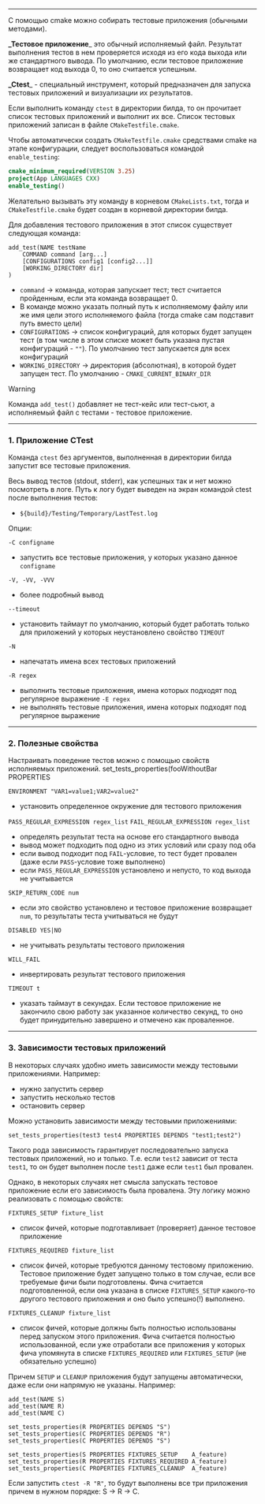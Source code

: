 ___
С помощью сmake можно собирать тестовые приложения (обычными методами).

**_Тестовое приложение**_ это обычный исполняемый файл. Результат выполнения тестов в нем проверяется исходя из его кода выхода или же стандартного вывода. По умолчанию, если тестовое приложение возвращает код выхода 0, то оно считается успешным.

**_Ctest**_ - специальный инструмент, который предназначен для запуска тестовых приложений и визуализации их результатов.

Если выполнить команду `ctest` в директории билда, то он прочитает список тестовых приложений и выполнит их все. Список тестовых приложений записан в файле `CMakeTestfile.cmake`.

Чтобы автоматически создать `CMakeTestfile.cmake` средствами cmake на этапе конфигурации, следует воспользоваться командой `enable_testing`:
```cmake
cmake_minimum_required(VERSION 3.25)
project(App LANGUAGES CXX)
enable_testing()
```
Желательно вызывать эту команду в корневом `CMakeLists.txt`, тогда и `CMakeTestfile.cmake` будет создан в корневой директории билда.

Для добавления тестового приложения в этот список существует следующая команда:
```
add_test(NAME testName
	COMMAND command [arg...]
	[CONFIGURATIONS config1 [config2...]]
	[WORKING_DIRECTORY dir]
)
```
- `command` -> команда, которая запускает тест; тест считается пройденным, если эта команда возвращает 0.
- В команде можно указать полный путь к исполняемому файлу или же имя цели этого исполняемого файла (тогда cmake сам подставит путь вместо цели)
- `CONFIGURATIONS` -> список конфигураций, для которых будет запущен тест (в том числе в этом списке может быть указана пустая конфигураций - `""`). По умолчанию тест запускается для всех конфигураций
- `WORKING_DIRECTORY` -> директория (абсолютная), в которой будет запущен тест. По умолчанию - `CMAKE_CURRENT_BINARY_DIR`

>[!warning]
>Команда `add_test()` добавляет не тест-кейс или тест-сьют, а исполняемый файл с тестами - тестовое приложение.

___
### 1. Приложение CTest

Команда `ctest` без аргументов, выполненная в директории билда запустит все тестовые приложения.

Весь вывод тестов (stdout, stderr), как успешных так и нет можно посмотреть в логе. Путь к логу будет выведен на экран командой ctest после выполнения тестов:
- `${build}/Testing/Temporary/LastTest.log`

Опции:

`-С configname`
- запустить все тестовые приложения, у которых указано данное `configname`

`-V, -VV, -VVV`
- более подробный вывод

`--timeout`
- установить таймаут по умолчанию, который будет работать только для приложений у которых неустановлено свойство `TIMEOUT`

`-N`
- напечатать имена всех тестовых приложений

`-R regex`
- выполнить тестовые приложения, имена которых подходят под регулярное выражение
`-E regex`
- не выполнять тестовые приложения, имена которых подходят под регулярное выражение
___
### 2. Полезные свойства

Настраивать поведение тестов можно с помощью свойств исполняемых приложений.
set_tests_properties(fooWithoutBar PROPERTIES

`ENVIRONMENT "VAR1=value1;VAR2=value2"`
- установить определенное окружение для тестового приложения

`PASS_REGULAR_EXPRESSION regex_list`
`FAIL_REGULAR_EXPRESSION regex_list`
- определять результат теста на основе его стандартного вывода
- вывод может подходить под одно из этих условий или сразу под оба
- если вывод подходит под `FAIL`-условие, то тест будет провален (даже если `PASS`-условие тоже выполнено)
- если `PASS_REGULAR_EXPRESSION` установлено и непусто, то код выхода не учитывается

`SKIP_RETURN_CODE num`
- если это свойство установлено и тестовое приложение возвращает `num`, то результаты теста учитываться не будут

`DISABLED YES|NO`
- не учитывать результаты тестового приложения

`WILL_FAIL`
- инвертировать результат тестового приложения

`TIMEOUT t`
- указать таймаут в секундах. Если тестовое приложение не закончило свою работу зак указанное количество секунд, то оно будет принудительно завершено и отмечено как проваленное.
___
### 3. Зависимости тестовых приложений

В некоторых случаях удобно иметь зависимости между тестовыми приложениями.
Например:
- нужно запустить сервер
- запустить несколько тестов 
- остановить сервер

Можно установить зависимости между тестовыми приложениями:
```
set_tests_properties(test3 test4 PROPERTIES DEPENDS "test1;test2")
```
Такого рода зависимость гарантирует последовательно запуска тестовых приложений, но и только. Т.е. если `test2` зависит от теста `test1`, то он будет выполнен после `test1` даже если `test1` был провален.

Однако, в некоторых случаях нет смысла запускать тестовое приложение если его зависимость была провалена. Эту логику можно реализовать с помощью свойств:

`FIXTURES_SETUP fixture_list`
- список фичей, которые подготавливает (проверяет) данное тестовое приложение

`FIXTURES_REQUIRED fixture_list`
- список фичей, которые требуются данному тестовому приложению. Тестовое приложение будет запущено только в том случае, если все требуемые фичи были подготовлены. Фича считается подготовленной, если она указана в списке `FIXTURES_SETUP` какого-то другого тестового приложения и оно было успешно(!) выполнено.

`FIXTURES_CLEANUP fixture_list`
- список фичей, которые должны быть полностью использованы перед запуском этого приложения. Фича считается полностью использованной, если уже отработали все приложения у которых фича упомянута в списке `FIXTURES_REQUIRED` или `FIXTURES_SETUP` (не обязательно успешно)

Причем `SETUP` и `CLEANUP` приложения будут запущены автоматически, даже если они напрямую не указаны. Например:
```
add_test(NAME S)
add_test(NAME R)
add_test(NAME C)

set_tests_properties(R PROPERTIES DEPENDS "S")
set_tests_properties(C PROPERTIES DEPENDS "R")
set_tests_properties(C PROPERTIES DEPENDS "S")

set_tests_properties(S PROPERTIES FIXTURES_SETUP    A_feature)
set_tests_properties(R PROPERTIES FIXTURES_REQUIRED A_feature)
set_tests_properties(C PROPERTIES FIXTURES_CLEANUP  A_feature)
```

Если запустить `ctest -R "R"`, то будут выполнены все три приложения причем в нужном порядке: S -> R -> C.


